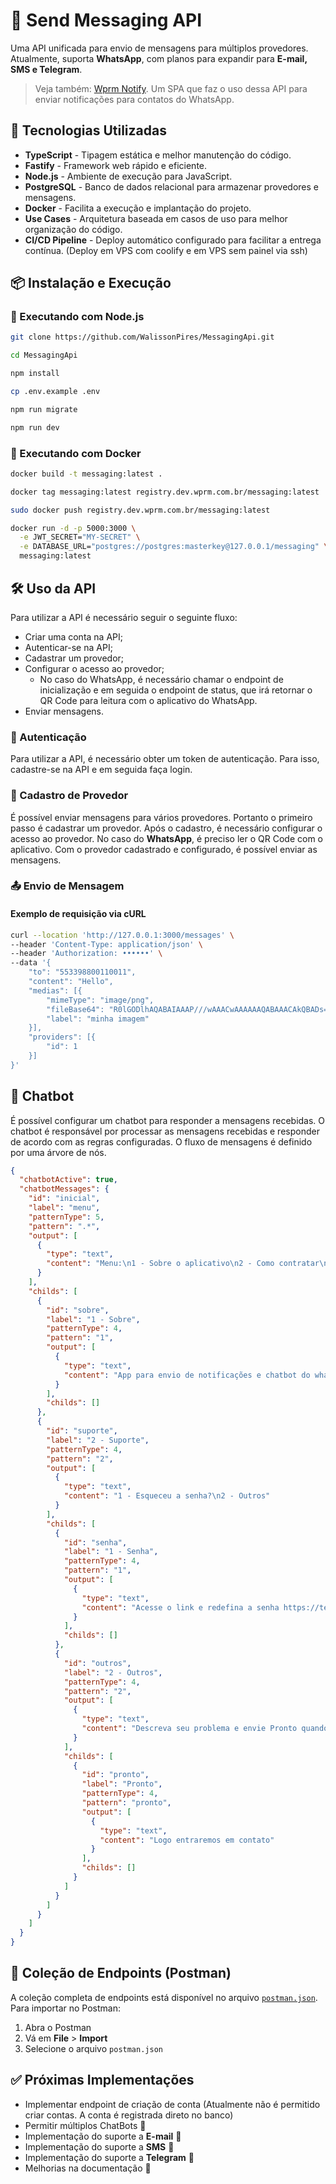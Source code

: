 # 📩 Send Messaging API

Uma API unificada para envio de mensagens para múltiplos provedores. Atualmente, suporta **WhatsApp**, com planos para expandir para **E-mail, SMS e Telegram**.

> Veja também: [Wprm Notify](https://github.com/WalissonPires/wprm-notify). Um SPA que faz o uso dessa API para enviar notificações para contatos do WhatsApp.

## 🚀 Tecnologias Utilizadas

- **TypeScript** - Tipagem estática e melhor manutenção do código.
- **Fastify** - Framework web rápido e eficiente.
- **Node.js** - Ambiente de execução para JavaScript.
- **PostgreSQL** - Banco de dados relacional para armazenar provedores e mensagens.
- **Docker** - Facilita a execução e implantação do projeto.
- **Use Cases** - Arquitetura baseada em casos de uso para melhor organização do código.
- **CI/CD Pipeline** - Deploy automático configurado para facilitar a entrega contínua. (Deploy em VPS com coolify e em VPS sem painel via ssh)

## 📦 Instalação e Execução

### 🔹 Executando com Node.js

```bash
git clone https://github.com/WalissonPires/MessagingApi.git

cd MessagingApi

npm install

cp .env.example .env

npm run migrate

npm run dev
```

### 🐳 Executando com Docker

```bash
docker build -t messaging:latest .

docker tag messaging:latest registry.dev.wprm.com.br/messaging:latest

sudo docker push registry.dev.wprm.com.br/messaging:latest

docker run -d -p 5000:3000 \
  -e JWT_SECRET="MY-SECRET" \
  -e DATABASE_URL="postgres://postgres:masterkey@127.0.0.1/messaging" \
  messaging:latest
```

## 🛠 Uso da API

Para utilizar a API é necessário seguir o seguinte fluxo:

- Criar uma conta na API;
- Autenticar-se na API;
- Cadastrar um provedor;
- Configurar o acesso ao provedor;
  - No caso do WhatsApp, é necessário chamar o endpoint de inicialização e em seguida o endpoint de status, que irá retornar o QR Code para leitura com o aplicativo do WhatsApp.
- Enviar mensagens.

### 📌 Autenticação

Para utilizar a API, é necessário obter um token de autenticação. Para isso, cadastre-se na API e em seguida faça login.

### 📌 Cadastro de Provedor

É possível enviar mensagens para vários provedores. Portanto o primeiro passo é cadastrar um provedor. Após o cadastro, é necessário configurar o acesso ao provedor. No caso do **WhatsApp**, é preciso ler o QR Code com o aplicativo. Com o provedor cadastrado e configurado, é possível enviar as mensagens.

### 📤 Envio de Mensagem

#### **Exemplo de requisição via cURL**

```sh
curl --location 'http://127.0.0.1:3000/messages' \
--header 'Content-Type: application/json' \
--header 'Authorization: ••••••' \
--data '{
    "to": "553398800110011",
    "content": "Hello",
    "medias": [{
        "mimeType": "image/png",
        "fileBase64": "R0lGODlhAQABAIAAAP///wAAACwAAAAAAQABAAACAkQBADs=",
        "label": "minha imagem"
    }],
    "providers": [{
        "id": 1
    }]
}'
```

## 🤖 Chatbot

É possível configurar um chatbot para responder a mensagens recebidas. O chatbot é responsável por processar as mensagens recebidas e responder de acordo com as regras configuradas. O fluxo de mensagens é definido por uma árvore de nós.

```json
{
  "chatbotActive": true,
  "chatbotMessages": {
    "id": "inicial",
    "label": "menu",
    "patternType": 5,
    "pattern": ".*",
    "output": [
      {
        "type": "text",
        "content": "Menu:\n1 - Sobre o aplicativo\n2 - Como contratar\n3 - Suporte\nEscolha uma opção acima!"
      }
    ],
    "childs": [
      {
        "id": "sobre",
        "label": "1 - Sobre",
        "patternType": 4,
        "pattern": "1",
        "output": [
          {
            "type": "text",
            "content": "App para envio de notificações e chatbot do whatsapp"
          }
        ],
        "childs": []
      },
      {
        "id": "suporte",
        "label": "2 - Suporte",
        "patternType": 4,
        "pattern": "2",
        "output": [
          {
            "type": "text",
            "content": "1 - Esqueceu a senha?\n2 - Outros"
          }
        ],
        "childs": [
          {
            "id": "senha",
            "label": "1 - Senha",
            "patternType": 4,
            "pattern": "1",
            "output": [
              {
                "type": "text",
                "content": "Acesse o link e redefina a senha https://test.wprmdev.com/senha"
              }
            ],
            "childs": []
          },
          {
            "id": "outros",
            "label": "2 - Outros",
            "patternType": 4,
            "pattern": "2",
            "output": [
              {
                "type": "text",
                "content": "Descreva seu problema e envie Pronto quando terminar"
              }
            ],
            "childs": [
              {
                "id": "pronto",
                "label": "Pronto",
                "patternType": 4,
                "pattern": "pronto",
                "output": [
                  {
                    "type": "text",
                    "content": "Logo entraremos em contato"
                  }
                ],
                "childs": []
              }
            ]
          }
        ]
      }
    ]
  }
}
```

## 📑 Coleção de Endpoints (Postman)

A coleção completa de endpoints está disponível no arquivo [`postman.json`](./postman.json). Para importar no Postman:

1. Abra o Postman
2. Vá em **File** > **Import**
3. Selecione o arquivo `postman.json`

## ✅ Próximas Implementações

- Implementar endpoint de criação de conta (Atualmente não é permitido criar contas. A conta é registrada direto no banco)
- Permitir múltiplos ChatBots 🤖
- Implementação do suporte a **E-mail** 📧
- Implementação do suporte a **SMS** 📱
- Implementação do suporte a **Telegram** 💬
- Melhorias na documentação 📝